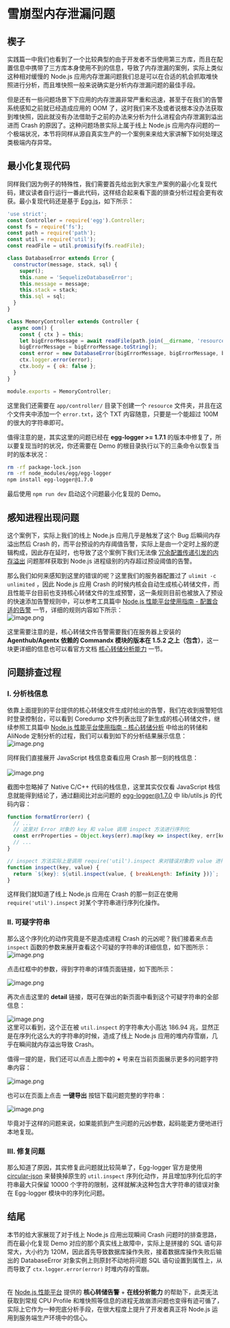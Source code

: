 # 雪崩型内存泄漏问题

<a name="7ac42f43"></a>
## 楔子
实践篇一中我们也看到了一个比较典型的由于开发者不当使用第三方库，而且在配置信息中携带了三方库本身使用不到的信息，导致了内存泄漏的案例，实际上类似这种相对缓慢的 Node.js 应用内存泄漏问题我们总是可以在合适的机会抓取堆快照进行分析，而且堆快照一般来说确实是分析内存泄漏问题的最佳手段。

但是还有一些问题场景下下应用的内存泄漏非常严重和迅速，甚至于在我们的告警系统感知之前就已经造成应用的 OOM 了，这时我们来不及或者说根本没办法获取到堆快照，因此就没有办法借助于之前的办法来分析为什么进程会内存泄漏到溢出进而 Crash 的原因了。这种问题场景实际上属于线上 Node.js 应用内存问题的一个极端状况，本节将同样从源自真实生产的一个案例来来给大家讲解下如何处理这类极端内存异常。

<a name="e84ca614"></a>
## 最小化复现代码
同样我们因为例子的特殊性，我们需要首先给出到大家生产案例的最小化复现代码，建议读者自行运行一番此代码，这样结合起来看下面的排查分析过程会更有收获。最小复现代码还是基于 [Egg.js](https://eggjs.org/)，如下所示：

```javascript
'use strict';
const Controller = require('egg').Controller;
const fs = require('fs');
const path = require('path');
const util = require('util');
const readFile = util.promisify(fs.readFile);

class DatabaseError extends Error {
  constructor(message, stack, sql) {
    super();
    this.name = 'SequelizeDatabaseError';
    this.message = message;
    this.stack = stack;
    this.sql = sql;
  }
}

class MemoryController extends Controller {
  async oom() {
    const { ctx } = this;
    let bigErrorMessage = await readFile(path.join(__dirname, 'resource/error.txt'));
    bigErrorMessage = bigErrorMessage.toString();
    const error = new DatabaseError(bigErrorMessage, bigErrorMessage, bigErrorMessage);
    ctx.logger.error(error);
    ctx.body = { ok: false };
  }
}

module.exports = MemoryController;
```

这里我们还需要在 `app/controller/` 目录下创建一个 `resource` 文件夹，并且在这个文件夹中添加一个 `error.txt`，这个 TXT 内容随意，只要是一个能超过 100M 的很大的字符串即可。 

值得注意的是，其实这里的问题已经在 **egg-logger >= 1.7.1** 的版本中修复了，所以要复现当时的状况，你还需要在 Demo 的根目录执行以下的三条命令以恢复当时的版本状况：

```bash
rm -rf package-lock.json 
rm -rf node_modules/egg/egg-logger
npm install egg-logger@1.7.0
```

最后使用 `npm run dev` 启动这个问题最小化复现的 Demo。

<a name="21a2c8e7"></a>
## 感知进程出现问题
这个案例下，实际上我们的线上 Node.js 应用几乎是触发了这个 Bug 后瞬间内存溢出然后 Crash 的，而平台预设的内存阈值告警，实际上是由一个定时上报的逻辑构成，因此存在延时，也导致了这个案例下我们无法像 [冗余配置传递引发的内存溢出](https://www.yuque.com/yijun-rrmp0/alinode/dqhcqr) 问题那样获取到 Node.js 进程级别的内存超过预设阈值的告警。

那么我们如何来感知到这里的错误的呢？这里我们的服务器配置过了 `ulimit -c unlimited` ，因此 Node.js 应用 Crash 的时候内核会自动生成核心转储文件，而且性能平台目前也支持核心转储文件的生成预警，这一条规则目前也被放入了预设的快速添加告警规则中，可以参考工具篇中 [Node.js 性能平台使用指南 - 配置合适的告警](https://www.yuque.com/yijun-rrmp0/alinode/fmuovv#05901149) 一节，详细的规则内容如下所示：<br />
![image.png](https://cdn.nlark.com/yuque/0/2019/png/155185/1552895153509-cbdf5094-f86c-428d-9309-cf00631c7be4.png#align=left&display=inline&height=283&name=image.png&originHeight=790&originWidth=1768&size=256239&status=done&width=633)

这里需要注意的是，核心转储文件告警需要我们在服务器上安装的 **Agenthub/Agentx 依赖的 Commandx 模块的版本在 1.5.2 之上（包含）**，这一块更详细的信息也可以看官方文档 [核心转储分析能力](https://help.aliyun.com/document_detail/87146.html) 一节。

<a name="99a8da9a"></a>
## 问题排查过程
<a name="e5061a8e"></a>
### I. 分析栈信息
依靠上面提到的平台提供的核心转储文件生成时给出的告警，我们在收到报警短信时登录控制台，可以看到 Coredump 文件列表出现了新生成的核心转储文件，继续参照工具篇中 [Node.js 性能平台使用指南 - 核心转储分析](https://www.yuque.com/yijun-rrmp0/alinode/fmuovv#e68c5c71) 中给出的转储和 AliNode 定制分析的过程，我们可以看到如下的分析结果展示信息：<br />
![image.png](https://cdn.nlark.com/yuque/0/2019/png/155185/1552895676979-8b6d6b8e-51a2-4a72-8936-20034f4b8627.png#align=left&display=inline&height=611&name=image.png&originHeight=1222&originWidth=2710&size=707524&status=done&width=1355)

同样我们直接展开 JavaScript 栈信息查看应用 Crash 那一刻的栈信息：<br /><br />![image.png](https://cdn.nlark.com/yuque/0/2019/png/155185/1552895809425-8be90e23-c529-4bc2-9cb7-250df412b8fa.png#align=left&display=inline&height=646&name=image.png&originHeight=1292&originWidth=2560&size=1950869&status=done&width=1280)

截图中忽略掉了 Native C/C++ 代码的栈信息，这里其实仅仅看 JavaScript 栈信息就能得到结论了，通过翻阅比对出问题的 [egg-logger@1.7.0](https://github.com/eggjs/egg-logger/tree/1.7.0) 中 lib/utils.js 的代码内容：

```javascript
function formatError(err) {
  // ...
  // 这里对 Error 对象的 key 和 value 调用 inspect 方法进行序列化
  const errProperties = Object.keys(err).map(key => inspect(key, err[key])).join('\n');
  // ...
}

// inspect 方法实际上是调用 require('util').inspect 来对错误对象的 value 进行序列化
function inspect(key, value) {
  return `${key}: ${util.inspect(value, { breakLength: Infinity })}`;
}
```

这样我们就知道了线上 Node.js 应用在 Crash 的那一刻正在使用 `require('util').inspect` 对某个字符串进行序列化操作。

<a name="185f41ab"></a>
### II. 可疑字符串
那么这个序列化的动作究竟是不是造成进程 Crash 的元凶呢？我们接着来点击 `inspect` 函数的参数来展开查看这个可疑的字符串的详细信息，如下图所示：<br />
![image.png](https://cdn.nlark.com/yuque/0/2019/png/155185/1552896420024-0a0af9f0-debf-485c-9d5f-b74575534308.png#align=left&display=inline&height=52&name=image.png&originHeight=104&originWidth=1502&size=110280&status=done&width=751)

点击红框中的参数，得到字符串的详情页面链接，如下图所示：

![image.png](https://cdn.nlark.com/yuque/0/2019/png/155185/1552896541810-4e4eddd5-1af8-4c20-85d7-548b1f594995.png#align=left&display=inline&height=50&name=image.png&originHeight=100&originWidth=1692&size=113766&status=done&width=846)

再次点击这里的 **detail** 链接，既可在弹出的新页面中看到这个可疑字符串的全部信息：

![image.png](https://cdn.nlark.com/yuque/0/2019/png/155185/1552896949748-f11318ef-fa7e-4ba5-9f0b-b76079fe4f39.png#align=left&display=inline&height=327&name=image.png&originHeight=654&originWidth=2728&size=267928&status=done&width=1364)<br />这里可以看到，这个正在被 `util.inspect` 的字符串大小高达 186.94 兆，显然正是在序列化这么大的字符串的时候，造成了线上 Node.js 应用的堆内存雪崩，几乎在瞬间就内存溢出导致 Crash。

值得一提的是，我们还可以点击上图中的 **+** 号来在当前页面展示更多的问题字符串内容：

![image.png](https://cdn.nlark.com/yuque/0/2019/png/155185/1552897160576-ef7be729-2b95-4bc9-8573-4ba97e69d5ab.png#align=left&display=inline&height=650&name=image.png&originHeight=1300&originWidth=2060&size=2165283&status=done&width=1030)

也可以在页面上点击 **一键导出** 按钮下载问题完整的字符串：

![image.png](https://cdn.nlark.com/yuque/0/2019/png/155185/1552897253262-23cf3d4f-ca4e-401e-93bc-2eb4571a85cb.png#align=left&display=inline&height=166&name=image.png&originHeight=332&originWidth=1098&size=168293&status=done&width=549)

毕竟对于这样的问题来说，如果能抓到产生问题的元凶参数，起码能更方便地进行本地复现。

<a name="1de2d3de"></a>
### III. 修复问题
那么知道了原因，其实修复此问题就比较简单了，Egg-logger 官方是使用 [circular-json](https://www.npmjs.com/package/circular-json) 来替换掉原生的 `util.inspect` 序列化动作，并且增加序列化后的字符串最大只保留 10000 个字符的限制，这样就解决这种包含大字符串的错误对象在 Egg-logger 模块中的序列化问题。

<a name="d1fb6ef9"></a>
## 结尾
本节的给大家展现了对于线上 Node.js 应用出现瞬间 Crash 问题时的排查思路，而在最小化复现 Demo 对应的那个真实线上故障中，实际上是拼接的 SQL 语句非常大，大小约为 120M，因此首先导致数据库操作失败，接着数据库操作失败后输出的 DatabaseError 对象实例上则原封不动地将问题 SQL 语句设置到属性上，从而导致了 `ctx.logger.error(error)` 时堆内存的雪崩。<br /><br /><br />在 [Node.js 性能平台](https://www.aliyun.com/product/nodejs) 提供的 **核心转储告警** + **在线分析能力** 的帮助下，此类无法获取到常规 CPU Profile 和堆快照等信息的进程无故崩溃问题也变得有迹可循了，实际上它作为一种兜底分析手段，在很大程度上提升了开发者真正将 Node.js 运用到服务端生产环境中的信心。
